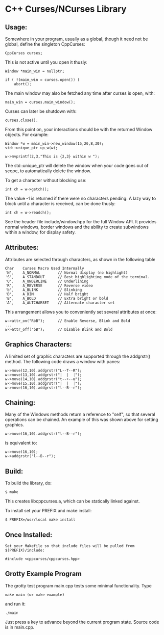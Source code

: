C++ Curses/NCurses Library
==========================

Usage:
------

Somewhere in your program, usually as a global, though it need not be global, define the singleton CppCurses:

    CppCurses curses;

This is not active until you open it thusly:

    Window *main_win = nullptr;

    if ( !(main_win = curses.open()) )
        abort();

The main window may also be fetched any time after curses is open, with:

    main_win = curses.main_window();

Curses can later be shutdown with:

    curses.close();

From this point on, your interactions should be with the returned Window objects. For example:

    Window *w = main_win->new_window(15,20,8,30);
    std::unique_ptr up_w(w);

    w->mvprintf(2,3,"This is {2,3} within w ");

The std::unique_ptr will delete the window when your code goes out of scope, to automatically delete the window.

To get a character without blocking use:

    int ch = w->getch();

The value -1 is returned if there were no characters pending. A lazy way to block until a character is received,
can be done thusly:

    int ch = w->readch();

See the header file include/window.hpp for the full Window API. It provides normal windows, border windows and the ability
to create subwindows within a window, for display safety.

Attributes:
-----------

Attributes are selected through characters, as shown in the following table

    Char    Curses Macro Used Internally
    'N',    A_NORMAL        // Normal display (no highlight)
    'S',    A_STANDOUT      // Best highlighting mode of the terminal.
    'U',    A_UNDERLINE     // Underlining
    'R',    A_REVERSE       // Reverse video
    'b',    A_BLINK         // Blinking
    'D',    A_DIM           // Half bright
    'B',    A_BOLD          // Extra bright or bold
    'A',    A_ALTCHARSET    // Alternate character set

This arrangement allows you to conveniently set several attributes at once:

    w->attr_on("RbB");      // Enable Reverse, Blink and Bold
    ...
    w->attr_off("bB");      // Disable Blink and Bold

Graphics Characters:
--------------------

A limited set of graphic characters are supported through the addgrstr() method. The following code draws a window with panes:

    w->move(12,10).addgrstr("L--T--R");
    w->move(13,10).addgrstr("|  |  |");
    w->move(14,10).addgrstr("t--+--u");
    w->move(15,10).addgrstr("|  |  |");
    w->move(16,10).addgrstr("l--B--r");

Chaining:
---------

Many of the Windows methods return a reference to "self", so that several operations can be chained. An example of this was shown above for setting graphics.

    w->move(16,10).addgrstr("l--B--r");

is equivalent to:

    w->move(16,10);
    w->addgrstr("l--B--r");

Build:
------

To build the library, do:

    $ make

This creates libcppcurses.a, which can be statically linked against.

To install set your PREFIX and make install:

    $ PREFIX=/usr/local make install

Once Installed:
---------------

    Set your Makefile so that include files will be pulled from $(PREFIX)/include:

    #include <cppcurses/cppcurses.hpp>


Grotty Example Program
----------------------

The grotty test program main.cpp tests some minimal functionality. Type

    make main (or make example)

and run it:

    ./main

Just press a key to advance beyond the current program state.
Source code is in main.cpp.
